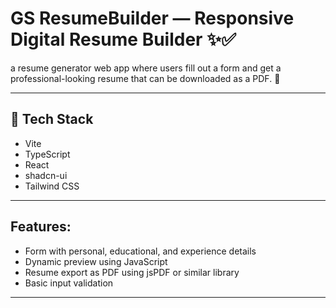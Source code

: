 # GS ResumeBuilder —  Responsive Digital Resume Builder ✨✅

 a resume generator web app where users fill out a form
 and get a professional-looking resume that can be downloaded
 as a PDF. 🚀

***

## 🧱 Tech Stack

- Vite
- TypeScript
- React
- shadcn-ui
- Tailwind CSS

***

##  Features:
 - Form with personal, educational, and experience details
 - Dynamic preview using JavaScript
 - Resume export as PDF using jsPDF or similar library
 - Basic input validation

***
